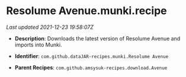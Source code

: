 # Resolume Avenue.munki.recipe

_Last updated 2021-12-23 19:58:07Z_

- **Description**: Downloads the latest version of Resolume Avenue and imports into Munki.

- **Identifier**: `com.github.dataJAR-recipes.munki.Resolume Avenue`

- **Parent Recipes**: `com.github.amsysuk-recipes.download.Avenue`